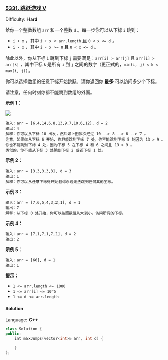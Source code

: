 ### [5331\. 跳跃游戏 V](https://leetcode-cn.com/contest/weekly-contest-174/problems/jump-game-v/)

Difficulty: **Hard**

给你一个整数数组 `arr` 和一个整数 `d` 。每一步你可以从下标 `i` 跳到：

*   `i + x` ，其中 `i + x < arr.length` 且 `0 < x <= d` 。
*   `i - x` ，其中 `i - x >= 0` 且 `0 < x <= d` 。

除此以外，你从下标 `i` 跳到下标 `j` 需要满足：`arr[i] > arr[j]` 且 `arr[i] > arr[k]` ，其中下标 `k` 是所有 `i` 到 `j` 之间的数字（更正式的，`min(i, j) < k < max(i, j)`）。

你可以选择数组的任意下标开始跳跃。请你返回你 **最多** 可以访问多少个下标。

请注意，任何时刻你都不能跳到数组的外面。

**示例 1：**

![](https://assets.leetcode-cn.com/aliyun-lc-upload/uploads/2020/02/02/meta-chart.jpeg)

```
输入：arr = [6,4,14,6,8,13,9,7,10,6,12], d = 2
输出：4
解释：你可以从下标 10 出发，然后如上图依次经过 10 --> 8 --> 6 --> 7 。
注意，如果你从下标 6 开始，你只能跳到下标 7 处。你不能跳到下标 5 处因为 13 > 9 。你也不能跳到下标 4 处，因为下标 5 在下标 4 和 6 之间且 13 > 9 。
类似的，你不能从下标 3 处跳到下标 2 或者下标 1 处。
```

**示例 2：**

```
输入：arr = [3,3,3,3,3], d = 3
输出：1
解释：你可以从任意下标处开始且你永远无法跳到任何其他坐标。
```

**示例 3：**

```
输入：arr = [7,6,5,4,3,2,1], d = 1
输出：7
解释：从下标 0 处开始，你可以按照数值从大到小，访问所有的下标。
```

**示例 4：**

```
输入：arr = [7,1,7,1,7,1], d = 2
输出：2
```

**示例 5：**

```
输入：arr = [66], d = 1
输出：1
```

**提示：**

*   `1 <= arr.length <= 1000`
*   `1 <= arr[i] <= 10^5`
*   `1 <= d <= arr.length`

#### Solution

Language: **C++**

```c++
class Solution {
public:
    int maxJumps(vector<int>& arr, int d) {
        
    }
};
```